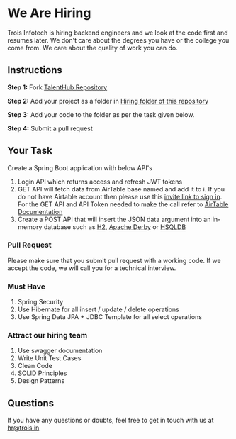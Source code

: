 # We Are Hiring
Trois Infotech is hiring backend engineers and we look at the code first and resumes later. 
We don't care about the degrees you have or the college you come from. We care about the quality of work you can do.

## Instructions
**Step 1:** Fork [TalentHub Repository](https://github.com/troisinfotech/TalentHub)
 
 **Step 2:** Add your project as a folder in [Hiring folder of this repository](https://github.com/troisinfotech/TalentHub/tree/master/Backend) 
 
 **Step 3:** Add your code to the folder as per the task given below.
 
 **Step 4:** Submit a pull request 

## Your Task

Create a Spring Boot application with below API's
1. Login API which returns access and refresh JWT tokens
2. GET API will fetch data from AirTable base named and add it to i. If you do not have Airtable account then please use this [invite link to sign in](https://airtable.com/invite/r/FxjRTkQG). For the GET API and API Token needed to make the call refer to [AirTable Documentation](https://airtable.com/api)
3. Create a POST API that will insert the JSON data argument into an in-memory database such as [H2](http://www.h2database.com/html/main.html), [Apache Derby](https://db.apache.org/derby/) or [HSQLDB](http://hsqldb.org/)



### Pull Request
Please make sure that you submit pull request with a working code. 
If we accept the code, we will call you for a technical interview.

### Must Have
1. Spring Security
2. Use Hibernate for all insert / update / delete operations
3. Use Spring Data JPA + JDBC Template for all select operations

### Attract our hiring team
1. Use swagger documentation
2. Write Unit Test Cases
3. Clean Code
4. SOLID Principles
5. Design Patterns

## Questions
If you have any questions or doubts, feel free to get in touch with us at hr@trois.in
